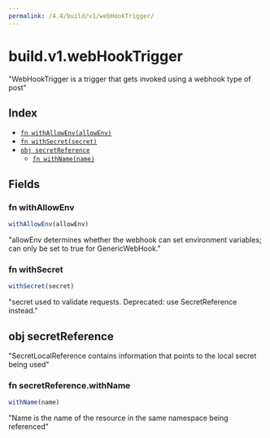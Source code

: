```yaml
---
permalink: /4.4/build/v1/webHookTrigger/
---
```


# build.v1.webHookTrigger

"WebHookTrigger is a trigger that gets invoked using a webhook type of post"

## Index

* [`fn withAllowEnv(allowEnv)`](#fn-withallowenv)
* [`fn withSecret(secret)`](#fn-withsecret)
* [`obj secretReference`](#obj-secretreference)
  * [`fn withName(name)`](#fn-secretreferencewithname)

## Fields

### fn withAllowEnv

```ts
withAllowEnv(allowEnv)
```

"allowEnv determines whether the webhook can set environment variables; can only be set to true for GenericWebHook."

### fn withSecret

```ts
withSecret(secret)
```

"secret used to validate requests. Deprecated: use SecretReference instead."

## obj secretReference

"SecretLocalReference contains information that points to the local secret being used"

### fn secretReference.withName

```ts
withName(name)
```

"Name is the name of the resource in the same namespace being referenced"